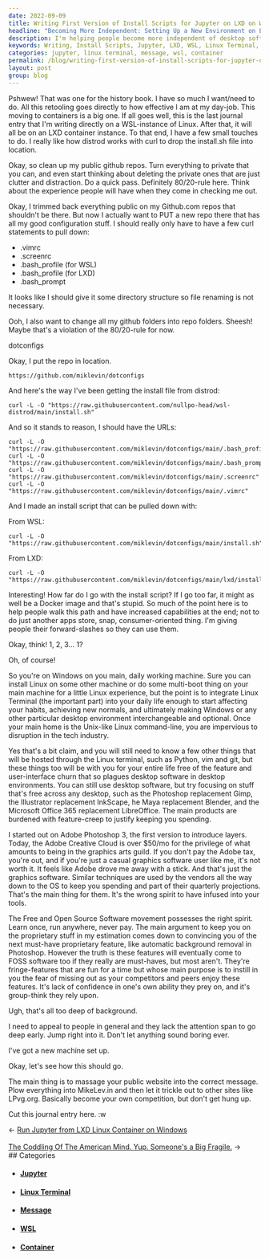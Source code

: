 ```yaml
---
date: 2022-09-09
title: Writing First Version of Install Scripts for Jupyter on LXD on WSL
headline: "Becoming More Independent: Setting Up a New Environment on LXD on WSL"
description: I'm helping people become more independent of desktop software and be able to use Linux terminal for their day-to-day tasks. To do this, I set up a new environment on LXD on WSL, trimmed my public Github repos, and created a new repo with an install script. I'm also crafting a message for my public website that will appeal to people in general and capture their attention. Come and learn how to become more independent and use Linux terminal for your daily tasks.
keywords: Writing, Install Scripts, Jupyter, LXD, WSL, Linux Terminal, Public Github Repos, Configuration Files, Free Software, GI, Website, Message, Attention, Plowing, Competition
categories: jupyter, linux terminal, message, wsl, container
permalink: /blog/writing-first-version-of-install-scripts-for-jupyter-on-lxd-on-wsl/
layout: post
group: blog
---
```



Pshwew! That was one for the history book. I have so much I want/need to do.
All this retooling goes directly to how effective I am at my day-job. This
moving to containers is a big one. If all goes well, this is the last journal
entry that I'm writing directly on a WSL-instance of Linux. After that, it will
all be on an LXD container instance. To that end, I have a few small touches to
do. I really like how distrod works with curl to drop the install.sh file into
location.

Okay, so clean up my public github repos. Turn everything to private that you
can, and even start thinking about deleting the private ones that are just
clutter and distraction. Do a quick pass. Definitely 80/20-rule here. Think
about the experience people will have when they come in checking me out.

Okay, I trimmed back everything public on my Github.com repos that shouldn't be
there. But now I actually want to PUT a new repo there that has all my good
configuration stuff. I should really only have to have a few curl statements to
pull down:

- .vimrc
- .screenrc
- .bash_profile (for WSL)
- .bash_profile (for LXD)
- .bash_prompt

It looks like I should give it some directory structure so file renaming is not
necessary.

Ooh, I also want to change all my github folders into repo folders. Sheesh!
Maybe that's a violation of the 80/20-rule for now.

dotconfigs

Okay, I put the repo in location.

    https://github.com/miklevin/dotconfigs

And here's the way I've been getting the install file from distrod:

    curl -L -O "https://raw.githubusercontent.com/nullpo-head/wsl-distrod/main/install.sh"

And so it stands to reason, I should have the URLs:

    curl -L -O "https://raw.githubusercontent.com/miklevin/dotconfigs/main/.bash_profile"
    curl -L -O "https://raw.githubusercontent.com/miklevin/dotconfigs/main/.bash_prompt"
    curl -L -O "https://raw.githubusercontent.com/miklevin/dotconfigs/main/.screenrc"
    curl -L -O "https://raw.githubusercontent.com/miklevin/dotconfigs/main/.vimrc"

And I made an install script that can be pulled down with:

From WSL:

    curl -L -O "https://raw.githubusercontent.com/miklevin/dotconfigs/main/install.sh"

From LXD:

    curl -L -O "https://raw.githubusercontent.com/miklevin/dotconfigs/main/lxd/install.sh"

Interesting! How far do I go with the install script? If I go too far, it might
as well be a Docker image and that's stupid. So much of the point here is to
help people walk this path and have increased capabilities at the end; not to
do just another apps store, snap, consumer-oriented thing. I'm giving people
their forward-slashes so they can use them.

Okay, think! 1, 2, 3... 1?

Oh, of course!

So you're on Windows on you main, daily working machine. Sure you can install
Linux on some other machine or do some multi-boot thing on your main machine
for a little Linux experience, but the point is to integrate Linux Terminal
(the important part) into your daily life enough to start affecting your
habits, achieving new normals, and ultimately making Windows or any other
particular desktop environment interchangeable and optional. Once your main
home is the Unix-like Linux command-line, you are impervious to disruption in
the tech industry.

Yes that's a bit claim, and you will still need to know a few other things that
will be hosted through the Linux terminal, such as Python, vim and git, but
these things too will be with you for your entire life free of the feature and
user-interface churn that so plagues desktop software in desktop environments.
You can still use desktop software, but try focusing on stuff that's free
across any desktop, such as the Photoshop replacement Gimp, the Illustrator
replacement InkScape, he Maya replacement Blender, and the Microsoft Office 365
replacement LibreOffice. The main products are burdened with feature-creep to
justify keeping you spending.

I started out on Adobe Photoshop 3, the first version to introduce layers.
Today, the Adobe Creative Cloud is over $50/mo for the privilege of what
amounts to being in the graphics arts guild. If you don't pay the Adobe tax,
you're out, and if you're just a casual graphics software user like me, it's
not worth it. It feels like Adobe drove me away with a stick. And that's just
the graphics software. Similar techniques are used by the vendors all the way
down to the OS to keep you spending and part of their quarterly projections.
That's the main thing for them. It's the wrong spirit to have infused into your
tools.

The Free and Open Source Software movement possesses the right spirit. Learn
once, run anywhere, never pay. The main argument to keep you on the proprietary
stuff in my estimation comes down to convincing you of the next must-have
proprietary feature, like automatic background removal in Photoshop. However
the truth is these features will eventually come to FOSS software too if they
really are must-haves, but most aren't. They're fringe-features that are fun
for a time but whose main purpose is to instill in you the fear of missing out
as your competitors and peers enjoy these features. It's lack of confidence in
one's own ability they prey on, and it's group-think they rely upon.

Ugh, that's all too deep of background.

I need to appeal to people in general and they lack the attention span to go
deep early. Jump right into it. Don't let anything sound boring ever.

I've got a new machine set up.

Okay, let's see how this should go.

The main thing is to massage your public website into the correct message.
Plow everything into MikeLev.in and then let it trickle out to other sites like
LPvg.org. Basically become your own competition, but don't get hung up.

Cut this journal entry here. :w


<div class="arrow-links"><div class="post-nav-prev"><span class="arrow">&larr;&nbsp;</span><a href="/blog/run-jupyter-from-lxd-linux-container-on-windows/">Run Jupyter from LXD Linux Container on Windows</a></div> &nbsp; <div class="post-nav-next"><a href="/blog/the-coddling-of-the-american-mind-yup-someone-s-a-big-fragile/">The Coddling Of The American Mind. Yup. Someone's a Big Fragile.</a><span class="arrow">&nbsp;&rarr;</span></div></div>
## Categories

<ul>
<li><h4><a href='/jupyter/'>Jupyter</a></h4></li>
<li><h4><a href='/linux-terminal/'>Linux Terminal</a></h4></li>
<li><h4><a href='/message/'>Message</a></h4></li>
<li><h4><a href='/wsl/'>WSL</a></h4></li>
<li><h4><a href='/container/'>Container</a></h4></li></ul>